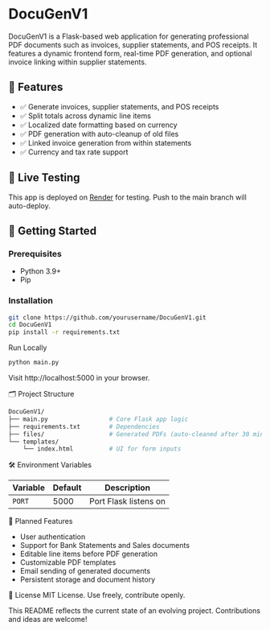 # DocuGenV1

DocuGenV1 is a Flask-based web application for generating professional PDF documents such as invoices, supplier statements, and POS receipts. It features a dynamic frontend form, real-time PDF generation, and optional invoice linking within supplier statements.

## 🔧 Features

- ✅ Generate invoices, supplier statements, and POS receipts
- ✅ Split totals across dynamic line items
- ✅ Localized date formatting based on currency
- ✅ PDF generation with auto-cleanup of old files
- ✅ Linked invoice generation from within statements
- ✅ Currency and tax rate support

## 🧪 Live Testing

This app is deployed on [Render](https://render.com/) for testing. Push to the main branch will auto-deploy.

## 🚀 Getting Started

### Prerequisites

- Python 3.9+
- Pip

### Installation
```bash
git clone https://github.com/yourusername/DocuGenV1.git
cd DocuGenV1
pip install -r requirements.txt
```
Run Locally
```bash
python main.py
```
Visit http://localhost:5000 in your browser.

🗂️ Project Structure

```bash
DocuGenV1/
├── main.py                 # Core Flask app logic
├── requirements.txt        # Dependencies
├── files/                  # Generated PDFs (auto-cleaned after 30 mins)
└── templates/
    └── index.html          # UI for form inputs
```

🛠️ Environment Variables

| Variable | Default | Description           |
| -------- | ------- | --------------------- |
| `PORT`   | 5000    | Port Flask listens on |

🔮 Planned Features
- User authentication
- Support for Bank Statements and Sales documents
- Editable line items before PDF generation
- Customizable PDF templates
- Email sending of generated documents
- Persistent storage and document history

📄 License
MIT License. Use freely, contribute openly.

This README reflects the current state of an evolving project. Contributions and ideas are welcome!



